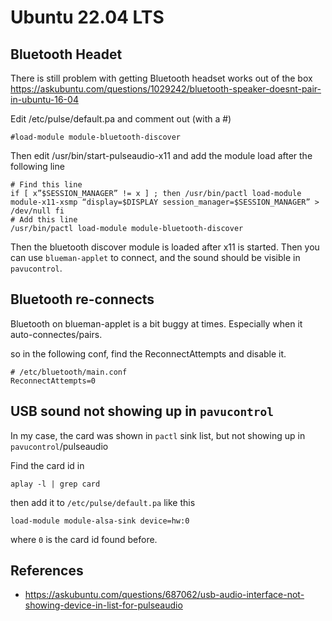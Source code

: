 # Ubuntu 22.04 LTS

## Bluetooth Headet

There is still problem with getting Bluetooth headset works out of the box https://askubuntu.com/questions/1029242/bluetooth-speaker-doesnt-pair-in-ubuntu-16-04

Edit /etc/pulse/default.pa and comment out (with a #)

    #load-module module-bluetooth-discover

Then edit /usr/bin/start-pulseaudio-x11 and add the module load after the following line

    # Find this line
    if [ x”$SESSION_MANAGER” != x ] ; then /usr/bin/pactl load-module module-x11-xsmp “display=$DISPLAY session_manager=$SESSION_MANAGER” > /dev/null fi
    # Add this line
    /usr/bin/pactl load-module module-bluetooth-discover

Then the bluetooth discover module is loaded after x11 is started. Then you can use `blueman-applet` to connect, and the sound should be visible in `pavucontrol`.

## Bluetooth re-connects

Bluetooth on blueman-applet is a bit buggy at times.
Especially when it auto-connectes/pairs.

so in the following conf, find the ReconnectAttempts and disable it.

    # /etc/bluetooth/main.conf
    ReconnectAttempts=0

## USB sound not showing up in `pavucontrol`

In my case, the card was shown in `pactl` sink list, but not showing up in `pavucontrol`/pulseaudio

Find the card id in

    aplay -l | grep card

then add it to `/etc/pulse/default.pa` like this

    load-module module-alsa-sink device=hw:0

where `0` is the card id found before.

## References

- https://askubuntu.com/questions/687062/usb-audio-interface-not-showing-device-in-list-for-pulseaudio
